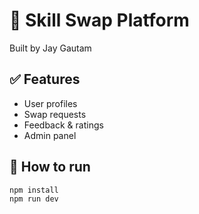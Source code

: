 # 🌱 Skill Swap Platform
Built by Jay Gautam

## ✅ Features
- User profiles
- Swap requests
- Feedback & ratings
- Admin panel

## 🚀 How to run
```bash
npm install
npm run dev
